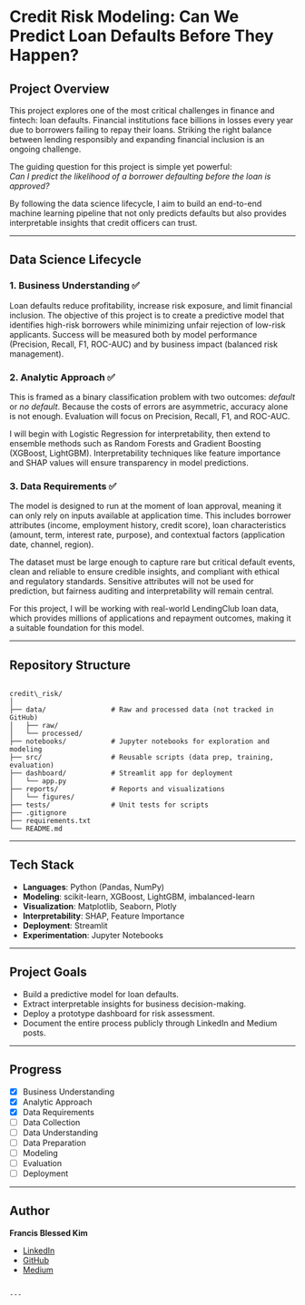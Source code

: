 # Credit Risk Modeling: Can We Predict Loan Defaults Before They Happen?

## Project Overview
This project explores one of the most critical challenges in finance and fintech: loan defaults. Financial institutions face billions in losses every year due to borrowers failing to repay their loans. Striking the right balance between lending responsibly and expanding financial inclusion is an ongoing challenge.  

The guiding question for this project is simple yet powerful:  
*Can I predict the likelihood of a borrower defaulting before the loan is approved?*  

By following the data science lifecycle, I aim to build an end-to-end machine learning pipeline that not only predicts defaults but also provides interpretable insights that credit officers can trust.  

---

## Data Science Lifecycle

### 1. Business Understanding ✅
Loan defaults reduce profitability, increase risk exposure, and limit financial inclusion. The objective of this project is to create a predictive model that identifies high-risk borrowers while minimizing unfair rejection of low-risk applicants. Success will be measured both by model performance (Precision, Recall, F1, ROC-AUC) and by business impact (balanced risk management).

### 2. Analytic Approach ✅
This is framed as a binary classification problem with two outcomes: *default* or *no default*. Because the costs of errors are asymmetric, accuracy alone is not enough. Evaluation will focus on Precision, Recall, F1, and ROC-AUC.  

I will begin with Logistic Regression for interpretability, then extend to ensemble methods such as Random Forests and Gradient Boosting (XGBoost, LightGBM). Interpretability techniques like feature importance and SHAP values will ensure transparency in model predictions.  

### 3. Data Requirements ✅
The model is designed to run at the moment of loan approval, meaning it can only rely on inputs available at application time. This includes borrower attributes (income, employment history, credit score), loan characteristics (amount, term, interest rate, purpose), and contextual factors (application date, channel, region).  

The dataset must be large enough to capture rare but critical default events, clean and reliable to ensure credible insights, and compliant with ethical and regulatory standards. Sensitive attributes will not be used for prediction, but fairness auditing and interpretability will remain central.  

For this project, I will be working with real-world LendingClub loan data, which provides millions of applications and repayment outcomes, making it a suitable foundation for this model.  

---

## Repository Structure
```

credit\_risk/
│
├── data/                # Raw and processed data (not tracked in GitHub)
│   ├── raw/
│   └── processed/
├── notebooks/           # Jupyter notebooks for exploration and modeling
├── src/                 # Reusable scripts (data prep, training, evaluation)
├── dashboard/           # Streamlit app for deployment
│   └── app.py
├── reports/             # Reports and visualizations
│   └── figures/
├── tests/               # Unit tests for scripts
├── .gitignore
├── requirements.txt
└── README.md

```

---

## Tech Stack
- **Languages**: Python (Pandas, NumPy)  
- **Modeling**: scikit-learn, XGBoost, LightGBM, imbalanced-learn  
- **Visualization**: Matplotlib, Seaborn, Plotly  
- **Interpretability**: SHAP, Feature Importance  
- **Deployment**: Streamlit  
- **Experimentation**: Jupyter Notebooks  

---

## Project Goals
- Build a predictive model for loan defaults.  
- Extract interpretable insights for business decision-making.  
- Deploy a prototype dashboard for risk assessment.  
- Document the entire process publicly through LinkedIn and Medium posts.  

---

## Progress
- [x] Business Understanding  
- [x] Analytic Approach  
- [x] Data Requirements  
- [ ] Data Collection  
- [ ] Data Understanding  
- [ ] Data Preparation  
- [ ] Modeling  
- [ ] Evaluation  
- [ ] Deployment  

---

## Author
**Francis Blessed Kim**  
- [LinkedIn](https://www.linkedin.com/in/francis-kim-1931681b6/)  
- [GitHub](https://github.com/francisblessedkim)  
- [Medium](https://medium.com/@kimblessedfrancis)  
```

---

